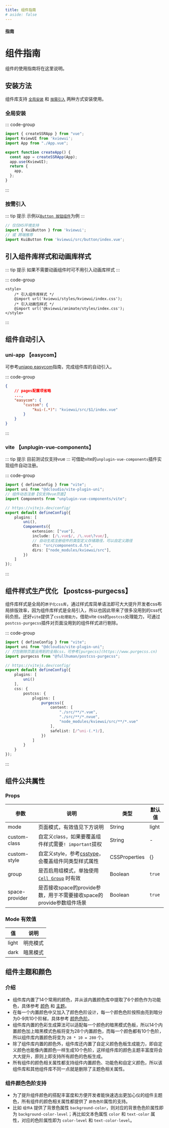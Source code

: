 ```yaml
---
title: 组件指南
# aside: false
---
```


#### <span class="text-lg text-gray-500 font-normal">指南</span>

<!-- [[toc]] -->


# 组件指南
组件的使用指南将在这里说明。

## 安装方法
组件库支持 [`全局安装`](/guide/component#全局安装) 和 [`按需引入`](/guide/component#按需引入) 两种方式安装使用。
### 全局安装
::: code-group

```ts [main.ts] {2,7}
import { createSSRApp } from "vue";
import KviewUI from 'kviewui';
import App from "./App.vue";

export function createApp() {
  const app = createSSRApp(App);
  app.use(KviewUI);
  return {
    app,
  };
}
```

:::

### 按需引入
::: tip 提示
示例以[`Button 按钮组件`](/component/button)为例
:::

```ts
// 仅仅H5环境支持
import { KuiButton } from 'kviewui';
// 或 跨端推荐
import KuiButton from 'kviewui/src/button/index.vue';
```

## 引入组件库样式和动画库样式
::: tip 提示
如果不需要动画组件时可不用引入动画库样式
:::

::: code-group

```vue [App.vue]
<style>
    /* 引入组件库样式 */
	@import url('kviewui/styles/kviewui/index.css');
	/* 引入动画包样式 */
	@import url('@kviewui/animate/styles/index.css');
</style>
```

:::

## 组件自动引入
### uni-app 【easycom】
可参考[uniapp easycom](https://uniapp.dcloud.net.cn/collocation/pages.html#easycom)指南，完成组件库的自动引入。

::: code-group

```json [pages.json]{4,5,6,7,8}
{
    // pages配置项省略
    ...,
    "easycom": {
		"custom": {
			"kui-(.*)": "kviewui/src/$1/index.vue"
		}
	}
}
```

:::

### vite 【unplugin-vue-components】
::: tip 提示
目前测试仅支持vue
:::
可借助vite的`unplugin-vue-components`插件实现组件自动注册。

::: code-group

```ts [vite.config.ts] {10-15}
import { defineConfig } from "vite";
import uni from "@dcloudio/vite-plugin-uni";
// 组件动态注册【仅支持vue页面】
import Components from "unplugin-vue-components/vite";

// https://vitejs.dev/config/
export default defineConfig({
    plugins: [
        uni(),
        Components({
            extension: ["vue"],
            include: [/\.vue$/, /\.vue\?vue/],
            // 自动生成注册组件的类型定义存储路径，可以自定义路径
            dts: "src/components.d.ts",
            dirs: ["node_modules/kviewui/src"],
        })
    ]
});
```

:::

## 组件样式生产优化 【postcss-purgecss】
组件库样式是全局的`原子化css库`，通过样式库简单语法即可大大提升开发者css布局排版效率，因为组件库样式是全局引入，所以也因此带来了很多没用到的css代码负担。还好`vite`提供了`css处理能力`，借助vite css的`postcss`处理能力，可通过`postcss-purgecss`插件对页面没用到的组件样式进行剔除。

::: code-group

```ts [vite.config.ts] {14-21}
import { defineConfig } from "vite";
import uni from "@dcloudio/vite-plugin-uni";
// 打包剔除页面没用到的全局css，可参考[purgecss](https://www.purgecss.cn)
import purgecss from "@fullhuman/postcss-purgecss";

// https://vitejs.dev/config/
export default defineConfig({
    plugins: [
        uni()
    ],
    css: {
        postcss: {
            plugins: [
                purgecss({
                    content: [
                        "./src/**/*.vue", 
                        "./src/**/*.nvue", 
                        "node_modules/kviewui/src/**/*.vue"
                    ],
                    safelist: [/^uni-(.*)/],
                })
            ]
        }
    }
});
```

:::

## 组件公共属性

### Props
| 参数 | 说明 | 类型 | 默认值
| --- | --- | --- | ---
| mode | 页面模式，有效值见下方说明 | String | light
| custom-class | 自定义class，如果要覆盖组件样式需要`! important`提权 | String | -
| custom-style | 自定义style，参考[csstype](https://github.com/frenic/csstype)，会覆盖组件同类型样式属性 | CSSProperties | {}
| group | 是否启用组模式，单独使用 [`Cell Group`](/component/cell#链接-分组用法-常规布局) 时有效 | Boolean | `true`
| space-provider | 是否接收space的provide参数，用于不需要接收space的provide参数组件场景 | Boolean | `true`

### Mode 有效值
| 值 | 说明 
|---|--- 
| light | 明亮模式 
| dark | 暗黑模式 

## 组件主题和颜色
### 介绍
+ 组件库内置了14个常用的颜色，并从该内置颜色库中提取了6个颜色作为功能色，具体参考 [颜色](/guide/palette) 和 [主题](/guide/token#主题色)。
+ 在每一个内置颜色中又加入了颜色色阶设计，每一个颜色色阶按照由亮到暗分为0-9共10个阶梯，具体参考 [颜色色阶](/guide/palette#颜色色阶)。
+ 组件库内置的色彩生成算法可以适配每一个颜色的暗黑模式色板，所以14个内置颜色加上暗黑模式色板将变为28个内置颜色，而每一个颜色都有10个色阶，所以组件库内置颜色将变为 `28 * 10 = 280` 个。
+ 除了组件库内置的颜色外，组件库还内置了自定义颜色色板生成能力，即自定义颜色也能像内置颜色一样生成10个色阶，这样组件库的颜色主题丰富度将会大大提升，原则上即支持所有颜色的色板生成。
+ 所有组件的颜色相关属性都支持组件内置颜色、功能色和自定义颜色，所以该组件库和其他组件库不同一点就是删除了主题色相关属性。

### 组件颜色色阶支持
+ 为了提升组件颜色的搭配丰富度和方便开发者能快速选出更加心仪的组件主题色，所有组件的颜色相关属性都提供了 `颜色色阶`属性的支持。
+ 比如 `组件A` 提供了背景色属性 `background-color`，则对应的背景色色阶属性即为 `background-color-level`；再比如文本色属性 `color` 和 `text-color` 属性，对应的色阶属性即为 `color-level` 和 `text-color-level`。